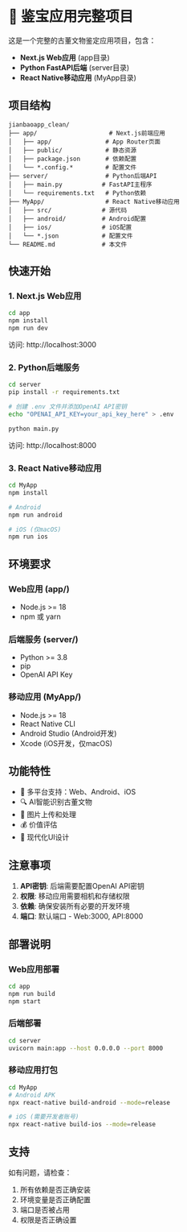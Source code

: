 # 🏺 鉴宝应用完整项目

这是一个完整的古董文物鉴定应用项目，包含：
- **Next.js Web应用** (app目录)
- **Python FastAPI后端** (server目录) 
- **React Native移动应用** (MyApp目录)

## 项目结构

```
jianbaoapp_clean/
├── app/                    # Next.js前端应用
│   ├── app/               # App Router页面
│   ├── public/            # 静态资源
│   ├── package.json       # 依赖配置
│   └── *.config.*         # 配置文件
├── server/                # Python后端API
│   ├── main.py           # FastAPI主程序
│   └── requirements.txt   # Python依赖
├── MyApp/                 # React Native移动应用
│   ├── src/              # 源代码
│   ├── android/          # Android配置
│   ├── ios/              # iOS配置
│   └── *.json            # 配置文件
└── README.md             # 本文件
```

## 快速开始

### 1. Next.js Web应用

```bash
cd app
npm install
npm run dev
```

访问: http://localhost:3000

### 2. Python后端服务

```bash
cd server
pip install -r requirements.txt

# 创建 .env 文件并添加OpenAI API密钥
echo "OPENAI_API_KEY=your_api_key_here" > .env

python main.py
```

访问: http://localhost:8000

### 3. React Native移动应用

```bash
cd MyApp
npm install

# Android
npm run android

# iOS (仅macOS)
npm run ios
```

## 环境要求

### Web应用 (app/)
- Node.js >= 18
- npm 或 yarn

### 后端服务 (server/)
- Python >= 3.8
- pip
- OpenAI API Key

### 移动应用 (MyApp/)
- Node.js >= 18
- React Native CLI
- Android Studio (Android开发)
- Xcode (iOS开发，仅macOS)

## 功能特性

- 📱 多平台支持：Web、Android、iOS
- 🔍 AI智能识别古董文物
- 📸 图片上传和处理
- 💰 价值评估
- 🎨 现代化UI设计

## 注意事项

1. **API密钥**: 后端需要配置OpenAI API密钥
2. **权限**: 移动应用需要相机和存储权限
3. **依赖**: 确保安装所有必要的开发环境
4. **端口**: 默认端口 - Web:3000, API:8000

## 部署说明

### Web应用部署
```bash
cd app
npm run build
npm start
```

### 后端部署
```bash
cd server
uvicorn main:app --host 0.0.0.0 --port 8000
```

### 移动应用打包
```bash
cd MyApp
# Android APK
npx react-native build-android --mode=release

# iOS (需要开发者账号)
npx react-native build-ios --mode=release
```

## 支持

如有问题，请检查：
1. 所有依赖是否正确安装
2. 环境变量是否正确配置
3. 端口是否被占用
4. 权限是否正确设置
